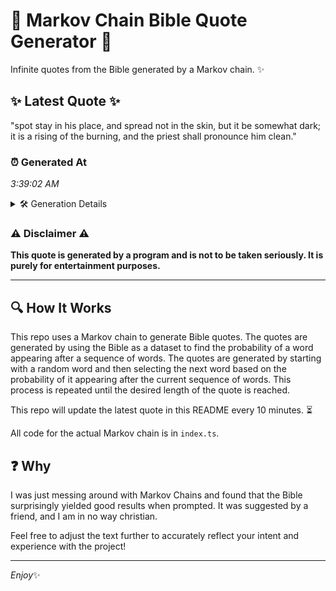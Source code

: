 # 📖 Markov Chain Bible Quote Generator 📖

Infinite quotes from the Bible generated by a Markov chain. ✨

## ✨ Latest Quote ✨
"spot stay in his place, and spread not in the skin, but it be somewhat dark; it is a rising of the burning, and the priest shall pronounce him clean."

### ⏰ Generated At
*3:39:02 AM*

<details>
    <summary>🛠️ Generation Details</summary>
    <p>
        <strong>🌱 Seed:</strong> spot<br>
        <strong>🔄 Iterations:</strong> 29<br>
        <strong>📜 Context History:</strong><br>[ spot ]: stay<br>[ spot, stay ]: in<br>[ spot, stay, in ]: his<br>[ spot, stay, in, his ]: place,<br>[ spot, stay, in, his, place, ]: and<br>[ spot, stay, in, his, place,, and ]: spread<br>[ stay, in, his, place,, and, spread ]: not<br>[ in, his, place,, and, spread, not ]: in<br>[ his, place,, and, spread, not, in ]: the<br>[ place,, and, spread, not, in, the ]: skin,<br>[ and, spread, not, in, the, skin, ]: but<br>[ spread, not, in, the, skin,, but ]: it<br>[ not, in, the, skin,, but, it ]: be<br>[ in, the, skin,, but, it, be ]: somewhat<br>[ the, skin,, but, it, be, somewhat ]: dark;<br>[ skin,, but, it, be, somewhat, dark; ]: it<br>[ but, it, be, somewhat, dark;, it ]: is<br>[ it, be, somewhat, dark;, it, is ]: a<br>[ be, somewhat, dark;, it, is, a ]: rising<br>[ somewhat, dark;, it, is, a, rising ]: of<br>[ dark;, it, is, a, rising, of ]: the<br>[ it, is, a, rising, of, the ]: burning,<br>[ is, a, rising, of, the, burning, ]: and<br>[ a, rising, of, the, burning,, and ]: the<br>[ rising, of, the, burning,, and, the ]: priest<br>[ of, the, burning,, and, the, priest ]: shall<br>[ the, burning,, and, the, priest, shall ]: pronounce<br>[ burning,, and, the, priest, shall, pronounce ]: him<br>[ and, the, priest, shall, pronounce, him ]: clean.<br>
    </p>
</details>

### ⚠️ Disclaimer ⚠️
**This quote is generated by a program and is not to be taken seriously. It is purely for entertainment purposes.**

---

## 🔍 How It Works

This repo uses a Markov chain to generate Bible quotes. The quotes are generated by using the Bible as a dataset to find the probability of a word appearing after a sequence of words. The quotes are generated by starting with a random word and then selecting the next word based on the probability of it appearing after the current sequence of words. This process is repeated until the desired length of the quote is reached.

This repo will update the latest quote in this README every 10 minutes. ⏳

All code for the actual Markov chain is in `index.ts`.

## ❓ Why

I was just messing around with Markov Chains and found that the Bible surprisingly yielded good results when prompted. 
It was suggested by a friend, and I am in no way christian.

Feel free to adjust the text further to accurately reflect your intent and experience with the project!

---

*Enjoy*✨
